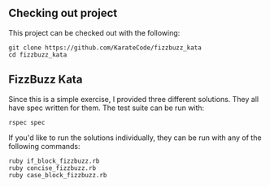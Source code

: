 ## Checking out project

This project can be checked out with the following:

```
git clone https://github.com/KarateCode/fizzbuzz_kata
cd fizzbuzz_kata
```

## FizzBuzz Kata

Since this is a simple exercise, I provided three different solutions.  They all have spec written for them.  The test suite can be run with:

`rspec spec`

If you'd like to run the solutions individually, they can be run with any of the following commands:

```
ruby if_block_fizzbuzz.rb
ruby concise_fizzbuzz.rb
ruby case_block_fizzbuzz.rb
```